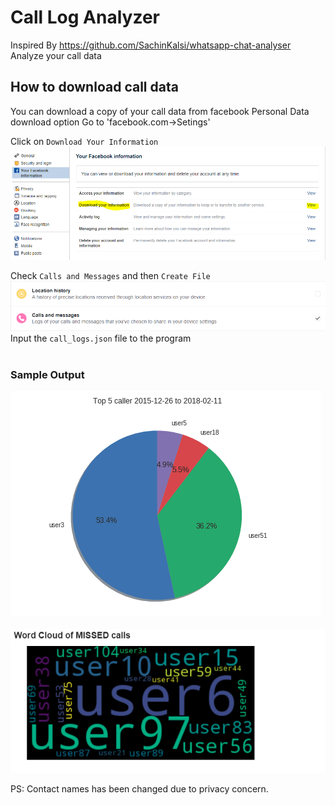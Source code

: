 # Call Log Analyzer
Inspired By https://github.com/SachinKalsi/whatsapp-chat-analyser <br/>
Analyze your call data 

## How to download call data
You can download a copy of your call data from facebook Personal Data download option
Go to 'facebook.com->Setings'

Click on `Download Your Information`
![Alt text](step1.PNG "Title")


Check `Calls and Messages` and then `Create File`
![Alt text](step2.PNG "Title")
<br/>
Input the `call_logs.json` file to the program
<br/><br/>

### Sample Output

![Alt text](sample.PNG)
<br/><br/>
![Alt text](sample2.PNG)

PS: Contact names has been changed due to privacy concern.
